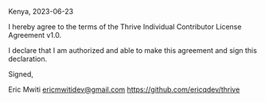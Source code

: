 Kenya, 2023-06-23

I hereby agree to the terms of the Thrive Individual Contributor License
Agreement v1.0.

I declare that I am authorized and able to make this agreement and sign this
declaration.

Signed,

Eric Mwiti ericmwitidev@gmail.com  https://github.com/ericqdev/thrive
